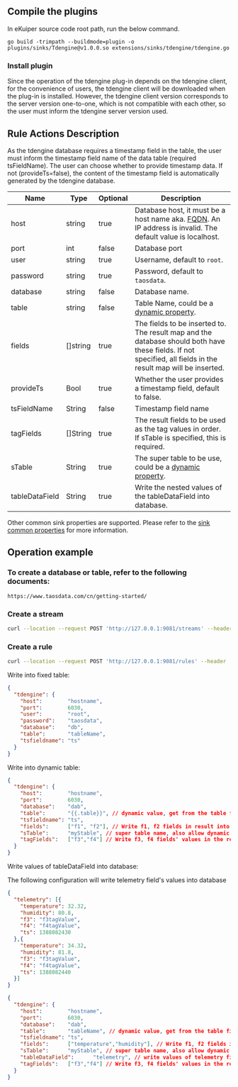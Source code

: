 ## Compile the plugins

In eKuiper source code root path, run the below command.

```shell
go build -trimpath --buildmode=plugin -o plugins/sinks/Tdengine@v1.0.0.so extensions/sinks/tdengine/tdengine.go
```
### Install plugin

Since the operation of the tdengine plug-in depends on the tdengine client, for the convenience of users, the tdengine client will be downloaded when the plug-in is installed. However, the tdengine client version corresponds to the server version one-to-one, which is not compatible with each other, so the user must inform the tdengine server version used.

## Rule Actions Description

As the tdengine database requires a timestamp field in the table, the user must inform the timestamp field name of the data table (required tsFieldName). The user can choose whether to provide timestamp data. If not (provideTs=false), the content of the timestamp field is automatically generated by the tdengine database.

| Name           | Type     | Optional | Description                                                                                                                                                      |
|----------------|----------|----------|------------------------------------------------------------------------------------------------------------------------------------------------------------------|
| host           | string   | true     | Database host, it must be a host name aka. [FQDN](https://www.taosdata.com/blog/2020/09/11/1824.html). An IP address is invalid. The default value is localhost. |
| port           | int      | false    | Database port                                                                                                                                                    |
| user           | string   | true     | Username, default to `root`.                                                                                                                                     |
| password       | string   | true     | Password, default to `taosdata`.                                                                                                                                 |
| database       | string   | false    | Database name.                                                                                                                                                   |
| table          | string   | false    | Table Name, could be a [dynamic property](../../sinks/overview.md#dynamic-properties).                                                                           |
| fields         | []string | true     | The fields to be inserted to. The result map and the database should both have these fields. If not specified, all fields in the result map will be inserted.    |
| provideTs      | Bool     | true     | Whether the user provides a timestamp field, default to false.                                                                                                   |
| tsFieldName    | String   | false    | Timestamp field name                                                                                                                                             |
| tagFields      | []String | true     | The result fields to be used as the tag values in order. If sTable is specified, this is required.                                                               |
| sTable         | String   | true     | The super table to be use, could be a [dynamic property](../../sinks/overview.md#dynamic-properties).                                                            |
| tableDataField | String   | true     | Write the nested values of the tableDataField into database.                                                                                                     |

Other common sink properties are supported. Please refer to the [sink common properties](../overview.md#common-properties) for more information.

## Operation example

### To create a database or table, refer to the following documents:

```http
https://www.taosdata.com/cn/getting-started/
```

### Create a stream

```bash
curl --location --request POST 'http://127.0.0.1:9081/streams' --header 'Content-Type:application/json' --data '{"sql":"create stream demoStream(time string, age BIGINT) WITH ( DATASOURCE = \"device/+/message\", FORMAT = \"json\");"}'
```

### Create a rule

```bash
curl --location --request POST 'http://127.0.0.1:9081/rules' --header 'Content-Type:application/json' --data '{"id":"demoRule","sql":"SELECT * FROM demoStream;","actions":[{"tdengine":{"provideTs":true,"tsFieldName":"time","port":0,"ip":"127.0.0.1","user":"root","password":"taosdata","database":"dbName","table":"tableName","fields":["time","age"]}}]}'
```

Write into fixed table:

```json
{
  "tdengine": {
    "host":        "hostname",
    "port":        6030,
    "user":        "root",
    "password":    "taosdata",
    "database":    "db",
    "table":       "tableName",
    "tsfieldname": "ts"
  }
}
```

Write into dynamic table:

```json lines
{
  "tdengine": {
    "host":        "hostname",
    "port":        6030,
    "database":    "dab",
    "table":       "{{.table}}", // dynamic value, get from the table field of the result
    "tsfieldname": "ts",
    "fields":      ["f1", "f2"], // Write f1, f2 fields in result into f1, f2 columns in the db
    "sTable":      "myStable", // super table name, also allow dynamic
    "tagFields":   ["f3","f4"] // Write f3, f4 fields' values in the result as tags in order
  }
}
```


Write values of tableDataField into database:

The following configuration will write telemetry field's values into database 

```json
{
  "telemetry": [{
    "temperature": 32.32,
    "humidity": 80.8,
    "f3": "f3tagValue",
    "f4": "f4tagValue",
    "ts": 1388082430
  },{
    "temperature": 34.32,
    "humidity": 81.8,
    "f3": "f3tagValue",
    "f4": "f4tagValue",
    "ts": 1388082440
  }]
}
```

```json lines
{
  "tdengine": {
    "host":        "hostname",
    "port":        6030,
    "database":    "dab",
    "table":       "tableName", // dynamic value, get from the table field of the result
    "tsfieldname": "ts",
    "fields":      ["temperature","humidity"], // Write f1, f2 fields in result into f1, f2 columns in the db
    "sTable":      "myStable", // super table name, also allow dynamic
    "tableDataField":      "telemetry", // write values of telemetry field into database
    "tagFields":   ["f3","f4"] // Write f3, f4 fields' values in the result as tags in order
  }
}
```